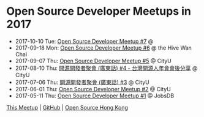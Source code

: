 # Open Source Developer Meetups in 2017

* 2017-10-10 Tue: [Open Source Developer Meetup #7](10) @
* 2017-09-18 Mon: [Open Source Developer Meetup #6](09-18) @ the Hive Wan Chai
* 2017-09-07 Thu: [Open Source Developer Meetup #5](09) @ CityU
* 2017-08-10 Thu: [開源開發者聚會 (廣東話) #4 - 台灣開源人年會會後分享](08) @ CityU
* 2017-07-06 Thu: [開源開發者聚會 (廣東話) #3](07) @ CityU
* 2017-06-01 Thu: [Open Source Developer Meetup #2](06) @ CityU
* 2017-05-11 Thu: [Open Source Developer Meetup #1](05) @ JobsDB

[This Meetup](http://devmeetup.opensource.hk) | [GitHub](https://github.com/opensourcehk/devmeetup/blob/master/2017/README.md) | [Open Source Hong Kong](https://opensource.hk)
